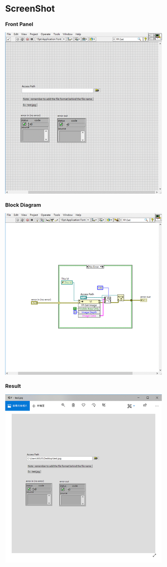 # ScreenShot
### Front Panel
![Front Panel](https://github.com/Offliners/LabVIEW_projects/blob/master/ScreenShot/ScreenShot%20front%20panel.gif)

### Block Diagram
![Block Diagram](https://github.com/Offliners/LabVIEW_projects/blob/master/ScreenShot/ScreenShot%20block%20diagram.gif)

### Result
![Result](https://github.com/Offliners/LabVIEW_projects/blob/master/ScreenShot/ScreenShot%20result.png)
